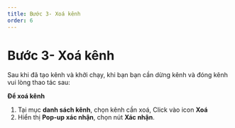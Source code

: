 ```yaml
---
title: Bước 3- Xoá kênh
order: 6
---
```


# Bước 3- Xoá kênh

Sau khi đã tạo kênh và khởi chạy, khi bạn bạn cần dừng kênh và đóng kênh vui lòng thao tác sau:

**Để xoá kênh**

1. Tại mục **danh sách kênh**, chọn kênh cần xoá, Click vào icon **Xoá**
2. Hiển thị **Pop-up xác nhận**, chọn nút **Xác nhận**.